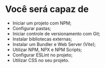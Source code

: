 # Você será capaz de

- Iniciar um projeto com NPM;
- Configurar pastas;
- Iniciar controle de versionamento com Git;
- Instalar bibliotecas externas;
- Instalar um Bundler e Web Server (Vite);
- Utilizar NPM, NPX e NPM Scripts;
- Configurar ESLint no projeto;
- Utilizar CSS no seu projeto.
